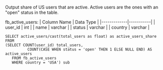 Output share of US users that are active. Active users are the ones with an "open" status in the table.

fb_active_users:
| Column Name | Data Type |
|-------------|-----------|
| user_id     | int       |
| name        | varchar   |
| status      | varchar   |
| country     | varchar   |

```
SELECT active_users/cast(total_users as float) as active_users_share 
FROM
(SELECT COUNT(user_id) total_users,
          COUNT(CASE WHEN status = 'open' THEN 1 ELSE NULL END) AS active_users
   FROM fb_active_users
   WHERE country = 'USA') sub
```
